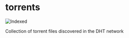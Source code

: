 torrents 
========
![Indexed](https://img.shields.io/badge/indexed-16905-blue)

Collection of torrent files discovered in the DHT network

